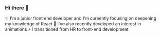 ### Hi there 👋
✨ I'm a junior front end developer and I'm cureently focusing on deepening my knowledge of React 
🌱 I've also recently developed an interest in animations
⚡ I transitioned from HR to front-end development

<!--
**htmlena/htmlena** is a ✨ _special_ ✨ repository because its `README.md` (this file) appears on your GitHub profile.

Here are some ideas to get you started:

- 🔭 I’m currently working on ...
- 🌱 I’m currently learning ...
- 👯 I’m looking to collaborate on ...
- 🤔 I’m looking for help with ...
- 💬 Ask me about ...
- 📫 How to reach me: ...
- 😄 Pronouns: ...
- ⚡ Fun fact: ...
-->
